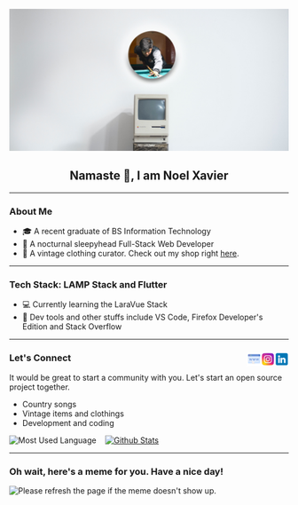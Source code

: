 ![Header](img/banner.jpg)

<h2 align="center">Namaste 👋, I am Noel Xavier</h2>

---

### About Me

<!--START_SECTION:about-->

- 🎓 A recent graduate of BS Information Technology
- 🦉 A nocturnal sleepyhead Full-Stack Web Developer
- 👕 A vintage clothing curator. Check out my shop right [here](https://www.instagram.com/99th.chronicles/).
<!--END_SECTION:about-->

---

### Tech Stack: LAMP Stack and Flutter

<!--START_SECTION:stack-->

- 💻 Currently learning the LaraVue Stack
- 🔧 Dev tools and other stuffs include VS Code, Firefox Developer's Edition and Stack Overflow
<!--END_SECTION:stack-->

---

<h3>
Let's Connect 
<a href="https://www.linkedin.com/in/noel-xavier-ulpindo-084278205/"><img align="right" src="img/linkedin.png" alt="icon | LinkedIn" width="25px"/></a>
<a href="https://www.instagram.com/dlastnoel/"><img align="right" src="img/instagram.png" alt="icon | Instagram" width="25px"/></a>
<a href="https://portfoliov1-noelxavier.vercel.app/"><img align="right" src="img/website.png" alt="icon | LinkedIn" width="25px"/></a>
</h3>
It would be great to start a community with you. Let's start an open source project together.

<!--START_SECTION:connect-->

- Country songs
- Vintage items and clothings
- Development and coding
  <!--END_SECTION:connect-->

![Most Used Language](https://github-readme-stats-eight-theta.vercel.app/api/top-langs/?username=dlastnoel&layout=compact&langs_count=8&theme=graywhite)&nbsp;&nbsp;&nbsp;
[![Github Stats](https://github-readme-stats.vercel.app/api?username=dlastnoel&show_icons=true&theme=graywhite)](https://github.com/anuraghazra/github-readme-stats)

---

### Oh wait, here's a meme for you. Have a nice day!

<img src='https://random-memer.herokuapp.com/' title="Meme" alt="Please refresh the page if the meme doesn't show up.">
